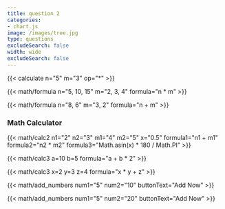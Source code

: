 ```yaml
---
title: question 2 
categories:
- chart.js
image: /images/tree.jpg
type: questions
excludeSearch: false
width: wide
excludeSearch: false
---
```




{{< calculate n="5" m="3" op="*" >}}


{{< math/formula n="5, 10, 15" m="2, 3, 4" formula="n * m" >}}

{{< math/formula n="8, 6" m="3, 2" formula="n + m" >}}

### Math Calculator

<!-- {{< math/calculator >}} -->

<!-- {{< math/calculator formula="(n1+n2)^3" >}} -->



<!-- {{< math/calc n1="2" n2="3" a="4" b="5" formula="n1*a + n2*b" >}} -->

<!-- {{< math/calc x="0.5" formula="Math.asin(x) * 180 / Math.PI" >}} -->


<!-- {{< math/calc2 a="2" b="3" formula="a * b + 5" >}} -->

<!-- {{< math/calc2 a="2" b="3" formula="a * b - 5" >}} -->

<!-- {{< math/calc2 n1="2" n2="3" m1="4" m2="5" formula1="n1 + m1" formula2="n2 * m2" >}} -->

{{< math/calc2 n1="2" n2="3" m1="4" m2="5" x="0.5" formula1="n1 + m1" formula2="n2 * m2" formula3="Math.asin(x) * 180 / Math.PI" >}}



<!-- {{< math/calc2 a="2" b="3" formula="a * b - 5" >}} -->




{{< math/calc3 a=10 b=5 formula="a + b * 2" >}}

{{< math/calc3 x=2 y=3 z=4 formula="x * y + z" >}}

<!-- {{< math/calc3 initialValue=10 growthRate=2 time=5 formula="initialValue * (1 + growthRate/100) ^ time" >}} -->




{{< math/add_numbers num1="5" num2="10" buttonText="Add Now" >}}

{{< math/add_numbers num1="5" num2="20" buttonText="Add Now" >}}
